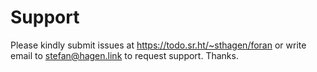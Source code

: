 # Support

Please kindly submit issues at https://todo.sr.ht/~sthagen/foran or write email to stefan@hagen.link to request support. Thanks.
